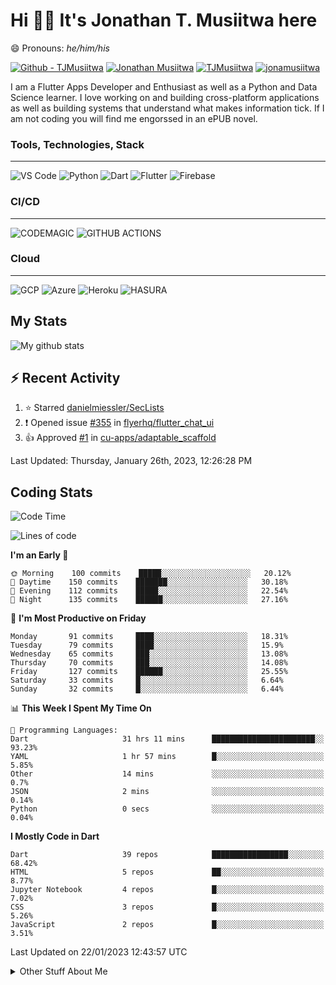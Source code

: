# Hi 👋🏾 It's Jonathan T. Musiitwa here 

😄 Pronouns: *he/him/his*

[![Github - TJMusiitwa](https://img.shields.io/badge/TJMusiitwa-2ea44f?logo=github)](https://github.com/TJMusiitwa)  [![Jonathan Musiitwa](https://img.shields.io/badge/Jonathan_Musiitwa-blue?logo=linkedin&logoColor=lightblue)](https://www.linkedin.com/in/jonathan-musiitwa-a1107610a/)  [![TJMusiitwa](https://img.shields.io/badge/TJMusiitwa-lightblue?logo=twitter&logoColor=white)](https://twitter.com/TJMusiitwa)
[![jonamusiitwa](https://img.shields.io/badge/jonamusiitwa-white?logo=microsoft-outlook&logoColor=blue)](mailto:jonamusiitwa@outlook.com)




I am a Flutter Apps Developer and Enthusiast as well as a Python and Data Science learner. I love working on and building cross-platform applications as well as building systems that understand what makes information tick. If I am not coding you will find me engorssed in an ePUB novel.

### Tools, Technologies, Stack
<hr>

![VS Code](https://img.shields.io/badge/VS_Code-blue?style=for-the-badge&logo=visual-studio-code) ![Python](https://img.shields.io/badge/Python-lightgrey?style=for-the-badge&logo=python)  ![Dart](https://img.shields.io/badge/Dart-informational?style=for-the-badge&logo=dart) ![Flutter](https://img.shields.io/badge/Flutter-informational?style=for-the-badge&logo=flutter)  ![Firebase](https://img.shields.io/badge/Firebase-yellow?style=for-the-badge&logo=firebase&)
### CI/CD
<hr>

![CODEMAGIC](https://img.shields.io/badge/CODEMAGIC-orange?style=for-the-badge&logo=codemagic&logoColor=white) ![GITHUB ACTIONS](https://img.shields.io/badge/GITHUB_ACTIONS-black?style=for-the-badge&logo=github-actions&logoColor=white)

### Cloud
<hr>

![GCP](https://img.shields.io/badge/Google_Cloud-lightgrey?style=for-the-badge&logo=google-cloud) ![Azure](https://img.shields.io/badge/Microsoft_Azure-lightblue?style=for-the-badge&logo=microsoft-azure) ![Heroku](https://img.shields.io/badge/Heroku-purple?style=for-the-badge&logo=heroku) ![HASURA](https://img.shields.io/badge/HASURA-lightblue?style=for-the-badge&logo=hasura&logoColor=white)

## My Stats

![My github stats](https://github-readme-stats.vercel.app/api?username=TJMusiitwa&show_icons=true&count_private=true&theme=algolia)

## ⚡ Recent Activity
<!--RECENT_ACTIVITY:start-->
1. ⭐ Starred [danielmiessler/SecLists](https://github.com/danielmiessler/SecLists)
2. ❗️ Opened issue [#355](https://github.com/flyerhq/flutter_chat_ui/issues/355) in [flyerhq/flutter_chat_ui](https://github.com/flyerhq/flutter_chat_ui)
3. 👍 Approved [#1](https://github.com/cu-apps/adaptable_scaffold/pull/1#pullrequestreview-1191573542) in [cu-apps/adaptable_scaffold](https://github.com/cu-apps/adaptable_scaffold)
<!--RECENT_ACTIVITY:end-->

<!--RECENT_ACTIVITY:last_update-->
Last Updated: Thursday, January 26th, 2023, 12:26:28 PM
<!--RECENT_ACTIVITY:last_update_end-->

## Coding Stats
<!--START_SECTION:waka-->
![Code Time](http://img.shields.io/badge/Code%20Time-2%2C760%20hrs%2042%20mins-blue)

![Lines of code](https://img.shields.io/badge/From%20Hello%20World%20I%27ve%20Written-5%20Million%20lines%20of%20code-blue)

**I'm an Early 🐤** 

```text
🌞 Morning    100 commits    █████░░░░░░░░░░░░░░░░░░░░   20.12% 
🌆 Daytime    150 commits    ███████░░░░░░░░░░░░░░░░░░   30.18% 
🌃 Evening    112 commits    █████░░░░░░░░░░░░░░░░░░░░   22.54% 
🌙 Night      135 commits    ██████░░░░░░░░░░░░░░░░░░░   27.16%

```
📅 **I'm Most Productive on Friday** 

```text
Monday       91 commits     ████░░░░░░░░░░░░░░░░░░░░░   18.31% 
Tuesday      79 commits     ████░░░░░░░░░░░░░░░░░░░░░   15.9% 
Wednesday    65 commits     ███░░░░░░░░░░░░░░░░░░░░░░   13.08% 
Thursday     70 commits     ███░░░░░░░░░░░░░░░░░░░░░░   14.08% 
Friday       127 commits    ██████░░░░░░░░░░░░░░░░░░░   25.55% 
Saturday     33 commits     █░░░░░░░░░░░░░░░░░░░░░░░░   6.64% 
Sunday       32 commits     █░░░░░░░░░░░░░░░░░░░░░░░░   6.44%

```


📊 **This Week I Spent My Time On** 

```text
💬 Programming Languages: 
Dart                     31 hrs 11 mins      ███████████████████████░░   93.23% 
YAML                     1 hr 57 mins        █░░░░░░░░░░░░░░░░░░░░░░░░   5.85% 
Other                    14 mins             ░░░░░░░░░░░░░░░░░░░░░░░░░   0.7% 
JSON                     2 mins              ░░░░░░░░░░░░░░░░░░░░░░░░░   0.14% 
Python                   0 secs              ░░░░░░░░░░░░░░░░░░░░░░░░░   0.04%

```

**I Mostly Code in Dart** 

```text
Dart                     39 repos            █████████████████░░░░░░░░   68.42% 
HTML                     5 repos             ██░░░░░░░░░░░░░░░░░░░░░░░   8.77% 
Jupyter Notebook         4 repos             █░░░░░░░░░░░░░░░░░░░░░░░░   7.02% 
CSS                      3 repos             █░░░░░░░░░░░░░░░░░░░░░░░░   5.26% 
JavaScript               2 repos             █░░░░░░░░░░░░░░░░░░░░░░░░   3.51%

```



 Last Updated on 22/01/2023 12:43:57 UTC
<!--END_SECTION:waka-->

<details>
  <summary>Other Stuff About Me</summary>
  
- Preference for e-books over physical books.
  
 - While Coding, Listening Music and developing useful code. ⭐️
  
  - Reading Novels, Action and Adventure, Autobiography & Biography, Comics, Detective and Mystery, Fantasy, Romance, Sci-Fi...pretty much if you know my novel genres, you already know all my movie and tv genres as well. 😉
  
  - I have a surprising affinity for musical artisits whose names start with the letter '**J**'.
  - A big Formula 1 🏎 fan...a great need for speed. Go Team **MercedesAMG**
 </details>
